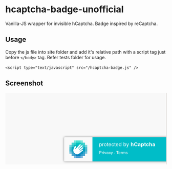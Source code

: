 # hcaptcha-badge-unofficial
Vanilla-JS wrapper for invisible hCaptcha. Badge inspired by reCaptcha.

## Usage
Copy the js file into site folder and add it's relative path with a script tag just before `</body>` tag. Refer tests folder for usage.

`<script type="text/javascript" src="/hcaptcha-badge.js" />`

## Screenshot
![Screenshot](screenshot.png)
